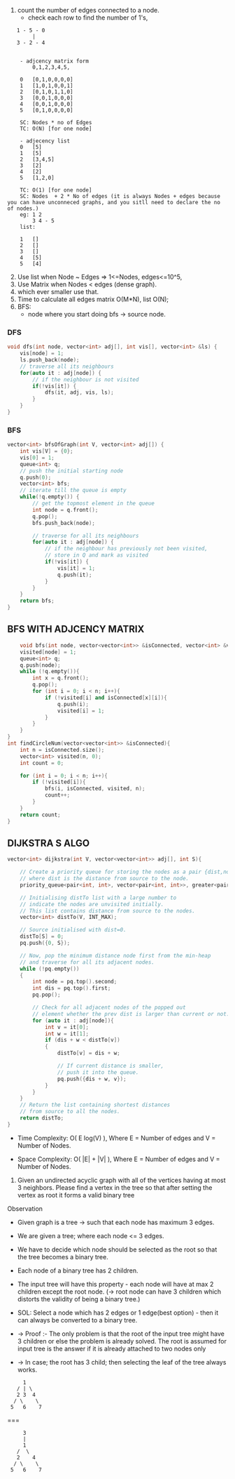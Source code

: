 1. count the number of edges connected to a node.
   - check each row to find the number of 1's,

```
   1 - 5 - 0
        |
   3 - 2 - 4


    - adjcency matrix form
        0,1,2,3,4,5,

    0   [0,1,0,0,0,0]
    1   [1,0,1,0,0,1]
    2   [0,1,0,1,1,0]
    3   [0,0,1,0,0,0]
    4   [0,0,1,0,0,0]
    5   [0,1,0,0,0,0]

    SC: Nodes * no of Edges
    TC: O(N) [for one node]

    - adjecency list
    0   [5]
    1   [5]
    2   [3,4,5]
    3   [2]
    4   [2]
    5   [1,2,0]

    TC: O(1) [for one node]
    SC: Nodes  + 2 * No of edges (it is always Nodes + edges because you can have unconneced graphs, and you sitll need to declare the no of nodes.)
    eg: 1 2
        3 4 - 5
    list:

    1   []
    2   []
    3   []
    4   [5]
    5   [4]
```

2. Use list when Node ~ Edges => 1<=Nodes, edges<=10^5,
3. Use Matrix when Nodes < edges (dense graph).
4. which ever smaller use that.
5. Time to calculate all edges matrix O(M\*N), list O(N);
6. BFS:
   - node where you start doing bfs -> source node.

### DFS

```cpp
void dfs(int node, vector<int> adj[], int vis[], vector<int> &ls) {
    vis[node] = 1;
    ls.push_back(node);
    // traverse all its neighbours
    for(auto it : adj[node]) {
        // if the neighbour is not visited
        if(!vis[it]) {
            dfs(it, adj, vis, ls);
        }
    }
}
```

### BFS

```cpp
vector<int> bfsOfGraph(int V, vector<int> adj[]) {
    int vis[V] = {0};
    vis[0] = 1;
    queue<int> q;
    // push the initial starting node
    q.push(0);
    vector<int> bfs;
    // iterate till the queue is empty
    while(!q.empty()) {
        // get the topmost element in the queue
        int node = q.front();
        q.pop();
        bfs.push_back(node);

        // traverse for all its neighbours
        for(auto it : adj[node]) {
            // if the neighbour has previously not been visited,
            // store in Q and mark as visited
            if(!vis[it]) {
                vis[it] = 1;
                q.push(it);
            }
        }
    }
    return bfs;
}
```

## BFS WITH ADJCENCY MATRIX

```CPP
    void bfs(int node, vector<vector<int>> &isConnected, vector<int> &visited, int n){
    visited[node] = 1;
    queue<int> q;
    q.push(node);
    while (!q.empty()){
        int x = q.front();
        q.pop();
        for (int i = 0; i < n; i++){
            if (!visited[i] and isConnected[x][i]){
                q.push(i);
                visited[i] = 1;
            }
        }
    }
}
int findCircleNum(vector<vector<int>> &isConnected){
    int n = isConnected.size();
    vector<int> visited(n, 0);
    int count = 0;

    for (int i = 0; i < n; i++){
        if (!visited[i]){
            bfs(i, isConnected, visited, n);
            count++;
        }
    }
    return count;
}
```

## DIJKSTRA S ALGO

```cpp
vector<int> dijkstra(int V, vector<vector<int>> adj[], int S){

    // Create a priority queue for storing the nodes as a pair {dist,node}
    // where dist is the distance from source to the node.
    priority_queue<pair<int, int>, vector<pair<int, int>>, greater<pair<int, int>>> pq;

    // Initialising distTo list with a large number to
    // indicate the nodes are unvisited initially.
    // This list contains distance from source to the nodes.
    vector<int> distTo(V, INT_MAX);

    // Source initialised with dist=0.
    distTo[S] = 0;
    pq.push({0, S});

    // Now, pop the minimum distance node first from the min-heap
    // and traverse for all its adjacent nodes.
    while (!pq.empty())
    {
        int node = pq.top().second;
        int dis = pq.top().first;
        pq.pop();

        // Check for all adjacent nodes of the popped out
        // element whether the prev dist is larger than current or not.
        for (auto it : adj[node]){
            int v = it[0];
            int w = it[1];
            if (dis + w < distTo[v])
            {
                distTo[v] = dis + w;

                // If current distance is smaller,
                // push it into the queue.
                pq.push({dis + w, v});
            }
        }
    }
    // Return the list containing shortest distances
    // from source to all the nodes.
    return distTo;
}
```

- Time Complexity: O( E log(V) ), Where E = Number of edges and V = Number of Nodes.

- Space Complexity: O( |E| + |V| ), Where E = Number of edges and V = Number of Nodes.

1.  Given an undirected acyclic graph with all of the vertices having at most 3 neighbors. Please find a vertex in the tree so that after setting the vertex as root it forms a valid binary tree

Observation

- Given graph is a tree -> such that each node has maximum 3 edges.

- We are given a tree; where each node <= 3 edges.
- We have to decide which node should be selected as the root so that the tree becomes a binary tree.
- Each node of a binary tree has 2 children.
- The input tree will have this property - each node will have at max 2 children except the root node. (-> root node can have 3 children which distorts the validity of being a binary tree.)

- SOL: Select a node which has 2 edges or 1 edge(best option) - then it can always be converted to a binary tree.

- -> Proof :- The only problem is that the root of the input tree might have 3 children or else the problem is already solved. The root is assumed for input tree is the answer if it is already attached to two nodes only

- -> In case; the root has 3 child; then selecting the leaf of the tree always works.

```
     1
   / | \
   2 3  4
  / \    \
 5   6    7
```

===

```
     3
     |
     1
   /  \
   2    4
  / \    \
 5   6    7
```
